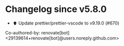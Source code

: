 # Changelog since v5.8.0
- ⬆️ Update prettier/prettier-vscode to v9.19.0 (#670)

Co-authored-by: renovate[bot] <29139614+renovate[bot]@users.noreply.github.com> 
